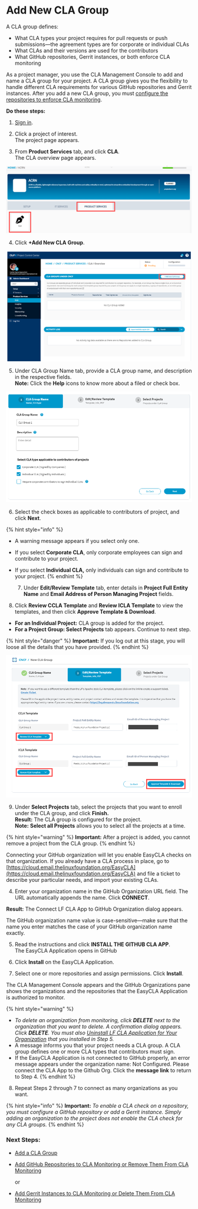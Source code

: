 # Add New CLA Group

A CLA group defines:

* What CLA types your project requires for pull requests or push submissions—the agreement types are for corporate or individual CLAs
* What CLAs and their versions are used for the contributors
* What GitHub repositories, Gerrit instances, or both enforce CLA monitoring

As a project manager, you use the CLA Management Console to add and name a CLA group for your project. A CLA group gives you the flexibility to handle different CLA requirements for various GitHub repositories and Gerrit instances. After you add a new CLA group, you must [configure the repositories to enforce CLA monitoring]().

**Do these steps:**

1. [Sign in](sign-in-to-project-console.md).

2. Click a project of interest.  
The project page appears.

3. From **Product Services** tab, and click **CLA**.  
The CLA overview page appears.

![](../../../.gitbook/assets/cla-product-services.png)

4. Click **+Add New CLA Group**.

![](../../../.gitbook/assets/add-new-cla-group%20%281%29.png)

5. Under CLA Group Name tab, provide a CLA group name, and description in the respective fields.  
**Note:** Click the **Help** icons to know more about a filed or check box.

![](../../../.gitbook/assets/cla-group-name%20%281%29.png)

6. Select the check boxes as applicable to contributors of project, and click **Next**.

{% hint style="info" %}
* A warning message appears if you select only one.
* If you select **Corporate CLA**, only corporate employees can sign and contribute to your project.
* If you select **Individual CLA,** only individuals can sign and contribute to your project.
{% endhint %}

  7. Under **Edit/Review Template** tab, enter details in **Project Full Entity Name** and **Email Address of Person Managing Project** fields.

8. Click **Review CCLA Template** and **Review ICLA Template** to view the templates, and then click **Approve Template & Download**.

* **For an Individual Project:** CLA group is added for the project.
* **For a Project Group: Select Projects** tab appears. Continue to next step.

{% hint style="danger" %}
**Important:** If you log out at this stage, you will loose all the details that you have provided.
{% endhint %}

![](../../../.gitbook/assets/edit-review-template%20%282%29.png)

9. Under **Select Projects** tab, select the projects that you want to enroll under the CLA group, and click **Finish.  
Result:** The CLA group is configured for the project.  
**Note:** **Select all Projects** allows you to select all the projects at a time.

{% hint style="warning" %}
**Important:** After a project is added, you cannot remove a project from the CLA group.
{% endhint %}





Connecting your GitHub organization will let you enable EasyCLA checks on that organization. If you already have a CLA process in place, go to [https://cloud.email.thelinuxfoundation.org/EasyCLA](https://cloud.email.thelinuxfoundation.org/EasyCLA) and file a ticket to describe your particular needs, and import your existing CLAs.

4. Enter your organization name in the GitHub Organization URL field. The URL automatically appends the name. Click **CONNECT**.

**Result:** The Connect LF CLA App to GitHub Organization dialog appears.

The GitHub organization name value is case-sensitive—make sure that the name you enter matches the case of your GitHub organization name exactly.

5. Read the instructions and click **INSTALL THE GITHUB CLA APP**.  
​The EasyCLA Application opens in GitHub

6. Click **Install** on the EasyCLA Application.

7. Select one or more repositories and assign permissions. Click **Install**.

The CLA Management Console appears and the GitHub Organizations pane shows the organizations and the repositories that the EasyCLA Application is authorized to monitor.

{% hint style="warning" %}
* _To delete an organization from monitoring, click **DELETE** next to the organization that you want to delete. A confirmation dialog appears. Click **DELETE**. You must also_ [_Uninstall LF CLA Application for Your Organization_](add-and-manage-git-organizations-and-repositories/uninstall-the-easycla-application.md) _that you installed in Step 5._
* A message informs you that your project needs a CLA group. A CLA group defines one or more CLA types that contributors must sign.
* If the EasyCLA Application is not connected to GitHub properly, an error message appears under the organization name: Not Configured. Please connect the CLA App to the Github Org. Click the **message link** to return to Step 4.
{% endhint %}

8. Repeat Steps 2 through 7 to connect as many organizations as you want.

{% hint style="info" %}
**Important:** _To enable a CLA check on a repository, you must configure a GitHub repository or add a Gerrit instance. Simply adding an organization to the project does not enable the CLA check for any CLA groups._
{% endhint %}

### Next Steps:

* [Add a CLA Group]()
* [Add GitHub Repositories to CLA Monitoring or Remove Them From CLA Monitoring]()

  or

* [Add Gerrit Instances to CLA Monitoring or Delete Them From CLA Monitoring]()

